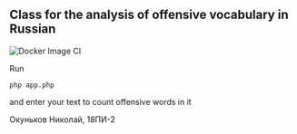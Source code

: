 ## Сlass for the analysis of offensive vocabulary in Russian

![Docker Image CI](https://github.com/HSE-NN-SE/devops-18pi-kolyanok/workflows/Docker%20Image%20CI/badge.svg?branch=feature%2Fgithub_workflow)

Run
```
php app.php
```
and enter your text to count offensive words in it

Окуньков Николай, 18ПИ-2
